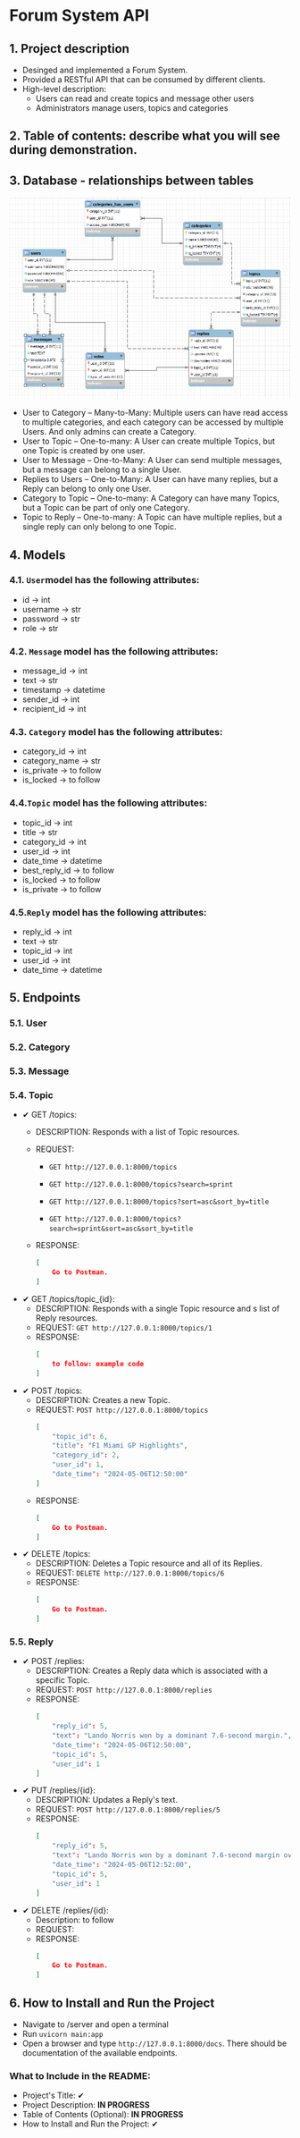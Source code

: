 # Forum System API


## 1. Project description
- Desinged and implemented a Forum System.
- Provided a RESTful API that can be consumed by different clients.
- High-level description:
    - Users can read and create topics and message other users
    - Administrators manage users, topics and categories

## 2. Table of contents: describe what you will see during demonstration.


## 3. Database - relationships between tables
![database](./database.png)

- User to Category – Many-to-Many: Multiple users can have read access to multiple categories, and each category can be accessed by multiple Users. And only admins can create a Category.
- User to Topic – One-to-many: A User can create multiple Topics, but one Topic is created by one user.
- User to Message – One-to-Many: A User can send multiple messages, but a message can belong to a single User.
- Replies to Users – One-to-Many:  A User can have many replies, but a Reply can belong to only one User.
- Category to Topic – One-to-many: A Category can have many Topics, but a Topic can be part of only one Category.
- Topic to Reply – One-to-many: A Topic can have multiple replies, but a single reply can only belong to one Topic.


## 4. Models
### 4.1. `User`model has the following attributes:
- id &rarr; int
- username &rarr; str
- password &rarr; str
- role &rarr; str

### 4.2. `Message` model has the following attributes:
- message_id &rarr; int 
- text &rarr; str
- timestamp &rarr; datetime
- sender_id &rarr; int
- recipient_id &rarr; int

### 4.3. `Category` model has the following attributes:
- category_id &rarr; int 
- category_name &rarr; str
- is_private &rarr;  to follow
- is_locked &rarr; to follow

### 4.4.`Topic` model has the following attributes:
- topic_id &rarr; int 
- title &rarr; str
- category_id &rarr; int
- user_id &rarr; int
- date_time &rarr; datetime
- best_reply_id &rarr; to follow
- is_locked &rarr; to follow
- is_private &rarr; to follow

### 4.5.`Reply` model has the following attributes:
- reply_id &rarr; int 
- text &rarr; str
- topic_id &rarr; int
- user_id &rarr; int
- date_time &rarr; datetime

## 5. Endpoints
### 5.1. User 

### 5.2. Category

### 5.3. Message 

### 5.4. Topic
- ✔ GET /topics:
    - DESCRIPTION: Responds with a list of Topic resources.
    - REQUEST: 

        - `GET http://127.0.0.1:8000/topics`

        - `GET http://127.0.0.1:8000/topics?search=sprint`

        - `GET http://127.0.0.1:8000/topics?sort=asc&sort_by=title`

        - `GET http://127.0.0.1:8000/topics?search=sprint&sort=asc&sort_by=title`

    - RESPONSE:
        ```json
        [
            Go to Postman.
        ]
        ```
- ✔ GET /topics/topic_{id}:
    - DESCRIPTION: Responds with a single Topic resource and s list of Reply resources.
    - REQUEST: `GET http://127.0.0.1:8000/topics/1` 
    - RESPONSE:
        ```json
        [
            to follow: example code
        ]
        ```
- ✔ POST /topics:
    - DESCRIPTION: Creates a new Topic.
    - REQUEST: `POST http://127.0.0.1:8000/topics` 
        ```json
        [
            "topic_id": 6,
            "title": "F1 Miami GP Highlights",
            "category_id": 2,
            "user_id": 1,
            "date_time": "2024-05-06T12:50:00"
        ]
        ```
    - RESPONSE:
        ```json
        [
            Go to Postman.
        ]
        ```
- ✔ DELETE /topics:
    - DESCRIPTION: Deletes a Topic resource and all of its Replies.
    - REQUEST: `DELETE http://127.0.0.1:8000/topics/6` 
    - RESPONSE:
        ```json
        [
            Go to Postman.
        ]
        ```

### 5.5. Reply  
- ✔ POST /replies:
    - DESCRIPTION: Creates a Reply data which is associated with a specific Topic.
    - REQUEST: `POST http://127.0.0.1:8000/replies` 
    - RESPONSE:
        ```json
        [
            "reply_id": 5,
            "text": "Lando Norris won by a dominant 7.6-second margin.",
            "date_time": "2024-05-06T12:50:00",
            "topic_id": 5,
            "user_id": 1
        ]
        ```
- ✔ PUT /replies/{id}:
    - DESCRIPTION: Updates a Reply's text.
    - REQUEST: `POST http://127.0.0.1:8000/replies/5` 
    - RESPONSE:
        ```json
        [
            "reply_id": 5,
            "text": "Lando Norris won by a dominant 7.6-second margin over Max Verstappen's Redbull.",
            "date_time": "2024-05-06T12:52:00",
            "topic_id": 5,
            "user_id": 1
        ]
        ```
- ✔ DELETE /replies/{id}:
    - Description: to follow
    - REQUEST: 
    - RESPONSE:
        ```json
        [
            Go to Postman.
        ]
        ```

## 6. How to Install and Run the Project
- Navigate to /server and open a terminal
- Run `uvicorn main:app`
- Open a browser and type `http://127.0.0.1:8000/docs`. There should be documentation of the available endpoints.


### What to Include in the README:
- Project's Title: ✔ 
- Project Description: **IN PROGRESS**
- Table of Contents (Optional): **IN PROGRESS**
- How to Install and Run the Project: ✔ 
